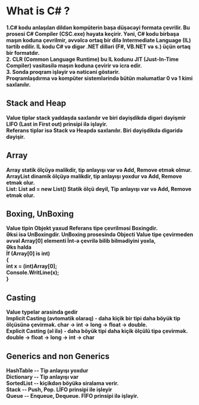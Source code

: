 <h1><b>What is C# ? </h1> 
1.C# kodu anlaşılan dildən kompüterin başa düşəcəyi formata çevrilir. Bu prosesi C# Compiler (CSC.exe) həyata keçirir.
Yəni, C# kodu birbaşa maşın koduna çevrilmir, əvvəlcə ortaq bir dilə Intermediate Language (IL) tərtib edilir.
IL kodu C# və digər .NET dilləri (F#, VB.NET və s.) üçün ortaq bir formatdır. <br>
2. CLR (Common Language Runtime) bu IL kodunu JIT (Just-In-Time Compiler) vasitəsilə maşın koduna çevirir və icra edir. <br>
3. Sonda proqram işləyir və nəticəni göstərir. <br>
Proqramlaşdırma və kompüter sistemlərində bütün məlumatlar 0 və 1 kimi saxlanılır.

<h2>Stack and Heap</h2>
Value tiplər stack yaddaşda saxlanılır ve biri dəyişdikdə digəri dəyişmir LIFO (Last in First out) prinsipi ilə işləyir. <br>
Referans tiplər isə Stack və Heapdə saxlanılır. Biri dəyişdikdə digəridə dəyişir.
<h2>Array</h2>
Array statik ölçüyə malikdir, tip anlayışı var və Add, Remove etmək olmur. <br>
ArrayList dinamik ölçüyə malikdir, tip anlayışı yoxdur və Add, Remove etmək olur. <br>
List: List<T> ad = new List<T>() Statik ölçü deyil, Tip anlayışı var və Add, Remove etmək olur.

<h2>Boxing, UnBoxing</h2>
Value tipin Objekt yaxud Referans tipe çevrilməsi Boxingdir. <br>
Əksi isə UnBoxingdir.
UnBoxing prosesində Objecti Value tipe çevirmeden əvvəl Array[0] elementi İnt-ə çevrilə bilib bilmədiyini yoxla, <br>
Əks halda <br>
İf (Array[0] is int)<br>
{              <br>
   int x = (int)Array[0];           <br>
   Console.WritLine(x);             <br>
}

<h2>Casting</h2>
 Value typelar arasinda gedir <br>
 Implicit Casting (avtomatik olaraq) - daha kiçik bir tipi daha böyük tip
 ölçüsünə çevirmək. char -> int -> long -> float -> double. <br>
 Explicit Casting (əl ilə) - daha böyük tipi daha kiçik ölçülü tipə çevirmək.
 double -> float -> long -> int -> char

 <h2>Generics and non Generics</h2>
 HashTable -- Tip anlayışı yoxdur <br>
 Dictionary -- Tip anlayışı var <br>
 SortedList -- kiçikdən böyükə siralama verir. <br>
 Stack -- Push, Pop. LİFO prinsipi ile işleyir <br>
 Queue -- Enqueue, Dequeue. FİFO prinsipi ilə işləyir.


